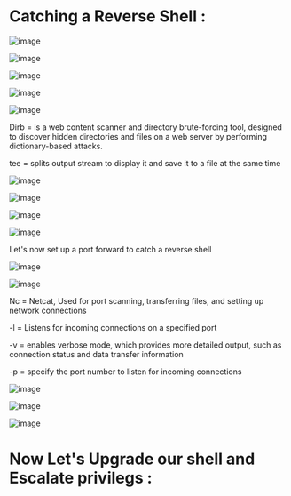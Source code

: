 # Catching a Reverse Shell :

![image](https://github.com/Austin44B/Penetration-Test-Scenario/assets/134319619/8370239a-737b-4956-9e23-ed940e5cdb7a)

![image](https://github.com/Austin44B/Penetration-Test-Scenario/assets/134319619/b63c4bfa-2daa-45d3-b434-0be4e4572b86)

![image](https://github.com/Austin44B/Penetration-Test-Scenario/assets/134319619/4dba2f2f-90af-4b35-9b06-0779df966ff4)

![image](https://github.com/Austin44B/Penetration-Test-Scenario/assets/134319619/6e9ff7b5-c014-4a15-8be4-25bbcd1115af)

![image](https://github.com/Austin44B/Penetration-Test-Scenario/assets/134319619/85909d4c-f5f2-4e85-83d1-a6eeefc48017)

Dirb = is a web content scanner and directory brute-forcing tool, designed to discover hidden directories and files on a web server by performing dictionary-based attacks.

tee = splits output stream to display it and save it to a file at the same time

![image](https://github.com/Austin44B/Penetration-Test-Scenario/assets/134319619/dcf6e9b8-3173-4f8d-a28c-f495faeed40c)

![image](https://github.com/Austin44B/Penetration-Test-Scenario/assets/134319619/731925de-e648-466b-9c2d-fd3869abcc33)

![image](https://github.com/Austin44B/Penetration-Test-Scenario/assets/134319619/a95def08-89df-4722-b831-fd797f26efe5)

![image](https://github.com/Austin44B/Penetration-Test-Scenario/assets/134319619/321bba49-2743-4113-810e-a24db4774035)

Let's now set up a port forward to catch a reverse shell

![image](https://github.com/Austin44B/Penetration-Test-Scenario/assets/134319619/29c9db21-4786-4f1c-b8f6-85dac2109104)

![image](https://github.com/Austin44B/Penetration-Test-Scenario/assets/134319619/a6357c16-e0e8-492a-96c8-f192b78385e3)

Nc = Netcat, Used for port scanning, transferring files, and setting up network connections

-l = Listens for incoming connections on a specified port

-v = enables verbose mode, which provides more detailed output, such as connection status and data transfer information

-p = specify the port number to listen for incoming connections

![image](https://github.com/Austin44B/Penetration-Test-Scenario/assets/134319619/f3563c6d-e27e-4d07-9fe6-5da26f07648b)

![image](https://github.com/Austin44B/Penetration-Test-Scenario/assets/134319619/5076082c-c59a-4d76-a2ba-9b8cf5943049)

![image](https://github.com/Austin44B/Penetration-Test-Scenario/assets/134319619/a435781e-5de8-4cef-bf90-db95b0b9f122)

#
#
#

# Now Let's Upgrade our shell and Escalate privilegs :
